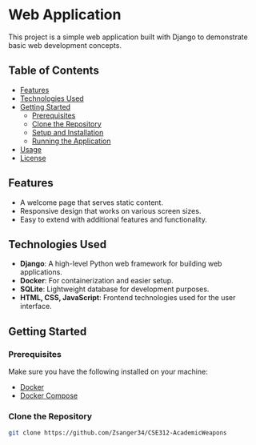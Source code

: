 # Web Application

This project is a simple web application built with Django to demonstrate basic web development concepts.

## Table of Contents

- [Features](#features)
- [Technologies Used](#technologies-used)
- [Getting Started](#getting-started)
  - [Prerequisites](#prerequisites)
  - [Clone the Repository](#clone-the-repository)
  - [Setup and Installation](#setup-and-installation)
  - [Running the Application](#running-the-application)
- [Usage](#usage)
- [License](#license)

## Features

- A welcome page that serves static content.
- Responsive design that works on various screen sizes.
- Easy to extend with additional features and functionality.

## Technologies Used

- **Django**: A high-level Python web framework for building web applications.
- **Docker**: For containerization and easier setup.
- **SQLite**: Lightweight database for development purposes.
- **HTML, CSS, JavaScript**: Frontend technologies used for the user interface.

## Getting Started

### Prerequisites

Make sure you have the following installed on your machine:

- [Docker](https://www.docker.com/get-started)
- [Docker Compose](https://docs.docker.com/compose/install/)

### Clone the Repository

```bash
git clone https://github.com/Zsanger34/CSE312-AcademicWeapons
